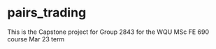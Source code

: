 # pairs_trading
This is the Capstone project for Group 2843 for the WQU MSc FE 690 course Mar 23 term
